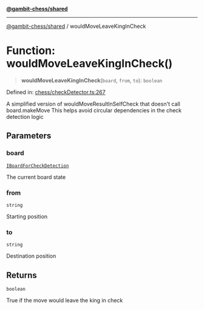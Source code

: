 [**@gambit-chess/shared**](../README.md)

***

[@gambit-chess/shared](../globals.md) / wouldMoveLeaveKingInCheck

# Function: wouldMoveLeaveKingInCheck()

> **wouldMoveLeaveKingInCheck**(`board`, `from`, `to`): `boolean`

Defined in: [chess/checkDetector.ts:267](https://github.com/cango91/gambit-chess/blob/d79bd73a9b1359341cbe89b368f1eb5b66a60564/shared/src/chess/checkDetector.ts#L267)

A simplified version of wouldMoveResultInSelfCheck that doesn't call board.makeMove
This helps avoid circular dependencies in the check detection logic

## Parameters

### board

[`IBoardForCheckDetection`](../interfaces/IBoardForCheckDetection.md)

The current board state

### from

`string`

Starting position

### to

`string`

Destination position

## Returns

`boolean`

True if the move would leave the king in check

